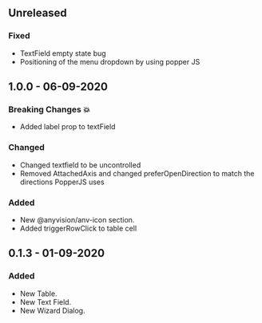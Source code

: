 ## Unreleased
### Fixed
- TextField empty state bug
- Positioning of the menu dropdown by using popper JS

## 1.0.0 - 06-09-2020

### Breaking Changes :boom:
- Added label prop to textField

### Changed
- Changed textfield to be uncontrolled
- Removed AttachedAxis and changed preferOpenDirection to match the directions PopperJS uses

### Added
- New @anyvision/anv-icon section.
- Added triggerRowClick to table cell

## 0.1.3 - 01-09-2020
### Added
- New Table.
- New Text Field.
- New Wizard Dialog.

<!-- 
Sections: 
### Breaking Changes :boom:
### Added
### Changed
### Deprecated
### Removed
### Fixed
### Security
-->
